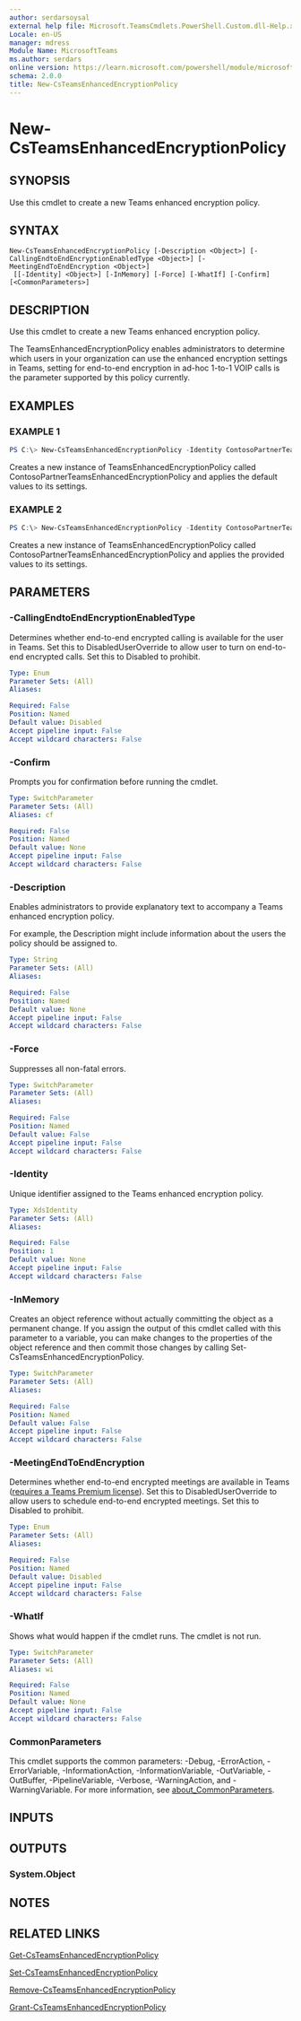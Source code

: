 ```yaml
---
author: serdarsoysal
external help file: Microsoft.TeamsCmdlets.PowerShell.Custom.dll-Help.xml
Locale: en-US
manager: mdress
Module Name: MicrosoftTeams
ms.author: serdars
online version: https://learn.microsoft.com/powershell/module/microsoftteams/new-csteamsenhancedencryptionpolicy
schema: 2.0.0
title: New-CsTeamsEnhancedEncryptionPolicy
---
```


# New-CsTeamsEnhancedEncryptionPolicy

## SYNOPSIS
Use this cmdlet to create a new Teams enhanced encryption policy.

## SYNTAX

```
New-CsTeamsEnhancedEncryptionPolicy [-Description <Object>] [-CallingEndtoEndEncryptionEnabledType <Object>] [-MeetingEndToEndEncryption <Object>]
 [[-Identity] <Object>] [-InMemory] [-Force] [-WhatIf] [-Confirm] [<CommonParameters>]
```

## DESCRIPTION
Use this cmdlet to create a new Teams enhanced encryption policy.

The TeamsEnhancedEncryptionPolicy enables administrators to determine which users in your organization can use the enhanced encryption settings in Teams, setting for end-to-end encryption in ad-hoc 1-to-1 VOIP calls is the parameter supported by this policy currently.

## EXAMPLES

### EXAMPLE 1
```PowerShell
PS C:\> New-CsTeamsEnhancedEncryptionPolicy -Identity ContosoPartnerTeamsEnhancedEncryptionPolicy
```

Creates a new instance of TeamsEnhancedEncryptionPolicy called ContosoPartnerTeamsEnhancedEncryptionPolicy and applies the default values to its settings.

### EXAMPLE 2
```PowerShell
PS C:\> New-CsTeamsEnhancedEncryptionPolicy -Identity ContosoPartnerTeamsEnhancedEncryptionPolicy -CallingEndtoEndEncryptionEnabledType DisabledUserOverride -MeetingEndToEndEncryption DisabledUserOverride
```

Creates a new instance of TeamsEnhancedEncryptionPolicy called ContosoPartnerTeamsEnhancedEncryptionPolicy and applies the provided values to its settings.

## PARAMETERS

### -CallingEndtoEndEncryptionEnabledType
Determines whether end-to-end encrypted calling is available for the user in Teams. Set this to DisabledUserOverride to allow user to turn on end-to-end encrypted calls. Set this to Disabled to prohibit.

```yaml
Type: Enum
Parameter Sets: (All)
Aliases:

Required: False
Position: Named
Default value: Disabled
Accept pipeline input: False
Accept wildcard characters: False
```

### -Confirm
Prompts you for confirmation before running the cmdlet.

```yaml
Type: SwitchParameter
Parameter Sets: (All)
Aliases: cf

Required: False
Position: Named
Default value: None
Accept pipeline input: False
Accept wildcard characters: False
```

### -Description
Enables administrators to provide explanatory text to accompany a Teams enhanced encryption policy.

For example, the Description might include information about the users the policy should be assigned to.

```yaml
Type: String
Parameter Sets: (All)
Aliases:

Required: False
Position: Named
Default value: None
Accept pipeline input: False
Accept wildcard characters: False
```

### -Force
Suppresses all non-fatal errors.

```yaml
Type: SwitchParameter
Parameter Sets: (All)
Aliases:

Required: False
Position: Named
Default value: False
Accept pipeline input: False
Accept wildcard characters: False
```

### -Identity
Unique identifier assigned to the Teams enhanced encryption policy.

```yaml
Type: XdsIdentity
Parameter Sets: (All)
Aliases:

Required: False
Position: 1
Default value: None
Accept pipeline input: False
Accept wildcard characters: False
```

### -InMemory
Creates an object reference without actually committing the object as a permanent change. If you assign the output of this cmdlet called with this parameter to a variable, you can make changes to the properties of the object reference and then commit those changes by calling Set-CsTeamsEnhancedEncryptionPolicy.

```yaml
Type: SwitchParameter
Parameter Sets: (All)
Aliases:

Required: False
Position: Named
Default value: False
Accept pipeline input: False
Accept wildcard characters: False
```

### -MeetingEndToEndEncryption
Determines whether end-to-end encrypted meetings are available in Teams ([requires a Teams Premium license](https://www.microsoft.com/en-us/microsoft-teams/premium)). Set this to DisabledUserOverride to allow users to schedule end-to-end encrypted meetings. Set this to Disabled to prohibit.

```yaml
Type: Enum
Parameter Sets: (All)
Aliases:

Required: False
Position: Named
Default value: Disabled
Accept pipeline input: False
Accept wildcard characters: False
```

### -WhatIf
Shows what would happen if the cmdlet runs.
The cmdlet is not run.

```yaml
Type: SwitchParameter
Parameter Sets: (All)
Aliases: wi

Required: False
Position: Named
Default value: None
Accept pipeline input: False
Accept wildcard characters: False
```

### CommonParameters
This cmdlet supports the common parameters: -Debug, -ErrorAction, -ErrorVariable, -InformationAction, -InformationVariable, -OutVariable, -OutBuffer, -PipelineVariable, -Verbose, -WarningAction, and -WarningVariable. For more information, see [about_CommonParameters](https://go.microsoft.com/fwlink/?LinkID=113216).

## INPUTS

## OUTPUTS

### System.Object

## NOTES

## RELATED LINKS

[Get-CsTeamsEnhancedEncryptionPolicy](https://learn.microsoft.com/powershell/module/microsoftteams/get-csteamsenhancedencryptionpolicy)

[Set-CsTeamsEnhancedEncryptionPolicy](https://learn.microsoft.com/powershell/module/microsoftteams/set-csteamsenhancedencryptionpolicy)

[Remove-CsTeamsEnhancedEncryptionPolicy](https://learn.microsoft.com/powershell/module/microsoftteams/remove-csteamsenhancedencryptionpolicy)

[Grant-CsTeamsEnhancedEncryptionPolicy](https://learn.microsoft.com/powershell/module/microsoftteams/grant-csteamsenhancedencryptionpolicy)
